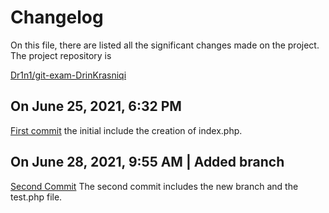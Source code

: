 # Changelog
On this file, there are listed all the significant changes made on the project. The project repository is 

[Dr1n1/git-exam-DrinKrasniqi](https://github.com/Dr1n1/git-exam-DrinKrasniqi-) 

## On June 25, 2021, 6:32 PM 
[First commit](https://github.com/Dr1n1/git-exam-DrinKrasniqi-/tree/ec18c8657d7810acee6363d908fb7fc04371f0b7)
the initial include the creation of index.php.

## On June 28, 2021, 9:55 AM | Added branch
[Second Commit](https://github.com/Dr1n1/git-exam-DrinKrasniqi-/tree/develop)
The second commit includes the new branch and the test.php file. 
